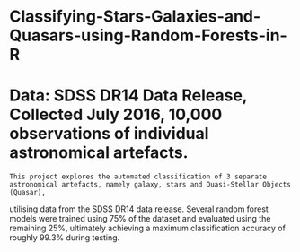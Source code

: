# Classifying-Stars-Galaxies-and-Quasars-using-Random-Forests-in-R

# Data: SDSS DR14 Data Release, Collected July 2016, 10,000 observations of individual astronomical artefacts.

	This project explores the automated classification of 3 separate astronomical artefacts, namely galaxy, stars and Quasi-Stellar Objects (Quasar), 
  utilising data from the SDSS DR14 data release. Several random forest models were trained using 75% of the dataset and evaluated using the remaining 25%, 
  ultimately achieving a maximum classification accuracy of roughly 99.3% during testing.

